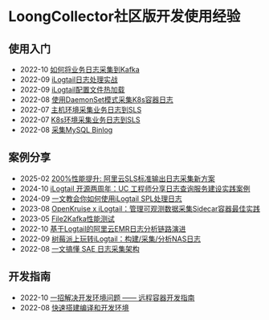 # LoongCollector社区版开发使用经验

## 使用入门

* 2022-10 [如何将业务日志采集到Kafka](https://zhuanlan.zhihu.com/p/544081167)
* 2022-09 [iLogtail日志处理实战](https://zhuanlan.zhihu.com/p/551464381)
* 2022-09 [iLogtail配置文件热加载](https://zhuanlan.zhihu.com/p/561442169)
* 2022-08 [使用DaemonSet模式采集K8s容器日志](https://zhuanlan.zhihu.com/p/544079650)
* 2022-07 [主机环境采集业务日志到SLS](https://zhuanlan.zhihu.com/p/544082288)
* 2022-07 [K8s环境采集业务日志到SLS](https://zhuanlan.zhihu.com/p/544083658)
* 2022-08 [采集MySQL Binlog](https://mp.weixin.qq.com/s/NIfJeEEcycNJZsWdl4sB4A)

## 案例分享

* 2025-02 [200%性能提升: 阿里云SLS标准输出日志采集新方案](https://observability.cn/article/qccy9qvs4r563fgi)
* 2024-10 [iLogtail 开源两周年：UC 工程师分享日志查询服务建设实践案例](https://observability.cn/article/vt59dg3o1mamzhhm/)
* 2024-09 [一文教会你如何使用iLogtail SPL处理日志](https://observability.cn/article/gpgqx50m2ry4h2mx)
* 2023-08 [OpenKruise x iLogtail：管理可观测数据采集Sidecar容器最佳实践](https://mp.weixin.qq.com/s/kfUNL3M1bB6_9hkzBLmCSw)
* 2023-05 [File2Kafka性能测试](https://github.com/alibaba/loongcollector/discussions/809)
* 2022-10 [基于Logtail的阿里云EMR日志分析链路演进](https://zhuanlan.zhihu.com/p/570377914?)
* 2022-09 [树莓派上玩转iLogtail：构建/采集/分析NAS日志](https://mp.weixin.qq.com/s/aT1DikZchRJoCdRCd5CYVw)
* 2022-08 [一文搞懂 SAE 日志采集架构](https://mp.weixin.qq.com/s/8eOxYXZTU8Py1UzSS8MpLg)

## 开发指南

* 2022-10 [一招解决开发环境问题 —— 远程容器开发指南](https://mp.weixin.qq.com/s/o-cvM_0YGzv8UiMzls8OSg)
* 2022-08 [快速搭建编译和开发环境](https://zhuanlan.zhihu.com/p/552057171)

